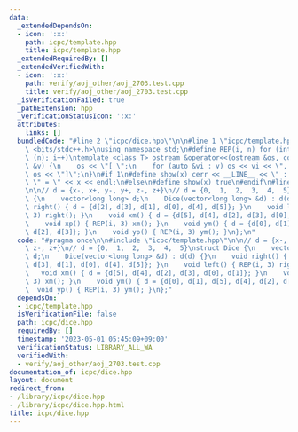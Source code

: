 ```yaml
---
data:
  _extendedDependsOn:
  - icon: ':x:'
    path: icpc/template.hpp
    title: icpc/template.hpp
  _extendedRequiredBy: []
  _extendedVerifiedWith:
  - icon: ':x:'
    path: verify/aoj_other/aoj_2703.test.cpp
    title: verify/aoj_other/aoj_2703.test.cpp
  _isVerificationFailed: true
  _pathExtension: hpp
  _verificationStatusIcon: ':x:'
  attributes:
    links: []
  bundledCode: "#line 2 \"icpc/dice.hpp\"\n\n#line 1 \"icpc/template.hpp\"\n#include\
    \ <bits/stdc++.h>\nusing namespace std;\n#define REP(i, n) for (int i = 0; i <\
    \ (n); i++)\ntemplate <class T> ostream &operator<<(ostream &os, const vector<T>\
    \ &v) {\n    os << \"[ \";\n    for (auto &vi : v) os << vi << \", \";\n    return\
    \ os << \"]\";\n}\n#if 1\n#define show(x) cerr << __LINE__ << \" : \" << #x <<\
    \ \" = \" << x << endl;\n#else\n#define show(x) true\n#endif\n#line 4 \"icpc/dice.hpp\"\
    \n\n// d = {x-, x+, y-, y+, z-, z+}\n// d = {0,  1,  2,  3,  4,  5}\nstruct Dice\
    \ {\n    vector<long long> d;\n    Dice(vector<long long> &d) : d(d) {}\n    void\
    \ right() { d = {d[2], d[3], d[1], d[0], d[4], d[5]}; }\n    void left() { REP(i,\
    \ 3) right(); }\n    void xm() { d = {d[5], d[4], d[2], d[3], d[0], d[1]}; }\n\
    \    void xp() { REP(i, 3) xm(); }\n    void ym() { d = {d[0], d[1], d[5], d[4],\
    \ d[2], d[3]}; }\n    void yp() { REP(i, 3) ym(); }\n};\n"
  code: "#pragma once\n\n#include \"icpc/template.hpp\"\n\n// d = {x-, x+, y-, y+,\
    \ z-, z+}\n// d = {0,  1,  2,  3,  4,  5}\nstruct Dice {\n    vector<long long>\
    \ d;\n    Dice(vector<long long> &d) : d(d) {}\n    void right() { d = {d[2],\
    \ d[3], d[1], d[0], d[4], d[5]}; }\n    void left() { REP(i, 3) right(); }\n \
    \   void xm() { d = {d[5], d[4], d[2], d[3], d[0], d[1]}; }\n    void xp() { REP(i,\
    \ 3) xm(); }\n    void ym() { d = {d[0], d[1], d[5], d[4], d[2], d[3]}; }\n  \
    \  void yp() { REP(i, 3) ym(); }\n};"
  dependsOn:
  - icpc/template.hpp
  isVerificationFile: false
  path: icpc/dice.hpp
  requiredBy: []
  timestamp: '2023-05-01 05:45:09+09:00'
  verificationStatus: LIBRARY_ALL_WA
  verifiedWith:
  - verify/aoj_other/aoj_2703.test.cpp
documentation_of: icpc/dice.hpp
layout: document
redirect_from:
- /library/icpc/dice.hpp
- /library/icpc/dice.hpp.html
title: icpc/dice.hpp
---
```

